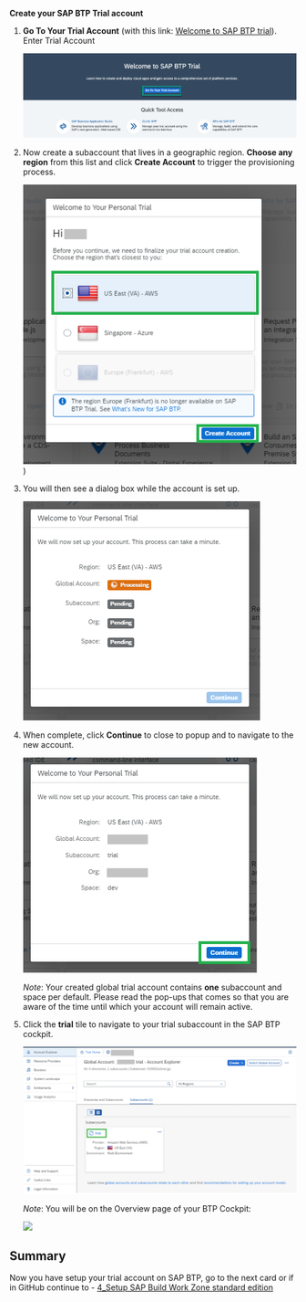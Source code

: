 
**Create your SAP BTP Trial account**


1. **Go To Your Trial Account** (with this link: <a href="https://cockpit.hanatrial.ondemand.com/" target="true">Welcome to SAP BTP trial</a>).
Enter Trial Account

     ![](https://github.com/SAP-samples/teched2023-XP162/blob/main/Exercises/Images/Enter_trial_account.png)


2. Now create a subaccount that lives in a geographic region. **Choose any region** from this list and click **Create Account** to trigger the provisioning process.

     ![](https://github.com/SAP-samples/teched2023-XP162/blob/main/Exercises/Images/Create_Account.png))


3. You will then see a dialog box while the account is set up. 

      ![](https://github.com/SAP-samples/teched2023-XP162/blob/main/Exercises/Images/Welcome_to_Trial.png)


4. When complete, click **Continue** to close to popup and to navigate to the new account.

      ![](https://github.com/SAP-samples/teched2023-XP162/blob/main/Exercises/Images/Welcome_to_Trial2.png)


      *Note*: Your created global trial account contains&nbsp;<strong>one</strong> subaccount and space per default.&nbsp;Please read the pop-ups that comes so that you are aware of the time until which your account will remain active.</p>

5. Click the <strong>trial</strong> tile to navigate to your trial subaccount in the SAP BTP cockpit.

      ![](https://github.com/SAP-samples/teched2023-XP162/blob/main/Exercises/Images/cockpit.png)


    *Note*: You will be on the Overview page of your BTP Cockpit:

     ![](../images/Cockpit.png")

## Summary

Now you have setup your trial account on SAP BTP, go to the next card or if in GitHub continue to - [4_Setup SAP Build Work Zone standard edition](https://github.com/SAP-samples/teched2023-XP162/blob/main/Exercises/2_Setup/4_Setup%20SAP%20Build%20Work%20Zone%20standard%20edition.md)

